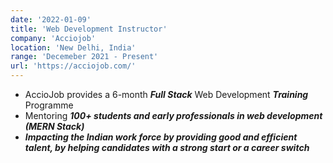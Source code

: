 ```yaml
---
date: '2022-01-09'
title: 'Web Development Instructor'
company: 'Acciojob'
location: 'New Delhi, India'
range: 'Decemeber 2021 - Present'
url: 'https://acciojob.com/'
---
```


- AccioJob provides a 6-month <b><i>Full Stack</b></i> Web Development <b><i>Training</b></i> Programme
- Mentoring <b><i>100+<b><i> students and early professionals in web development <b><i>(MERN Stack)</b></i>
- Impacting the <b><i>Indian work force</b></i> by providing good and efficient <b><i>talent</b></i>, by helping candidates with a strong start or a <b><i>career switch</b></i>